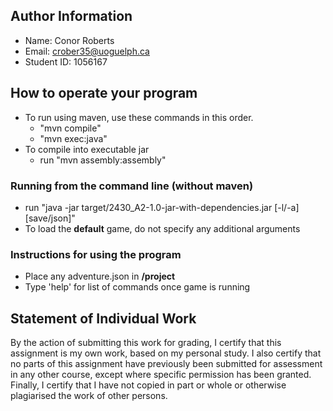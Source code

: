 ## Author Information

* Name: Conor Roberts
* Email: crober35@uoguelph.ca
* Student ID: 1056167



## How to operate your program
* To run using maven, use these commands in this order.
    * "mvn compile"
    * "mvn exec:java"
* To compile into executable jar
    * run "mvn assembly:assembly"

### Running from the command line (without maven)
* run "java -jar target/2430_A2-1.0-jar-with-dependencies.jar [-l/-a] [save/json]"
* To load the **default** game, do not specify any additional arguments

### Instructions for using the program
* Place any adventure.json in **/project**
* Type 'help' for list of commands once game is running


## Statement of Individual Work

By the action of submitting this work for grading, I certify that this assignment is my own work, based on my personal study.  I also certify that no parts of this assignment have previously been submitted for assessment in any other course, except where specific permission has been granted.  Finally, I certify that I have not copied in part or whole  or otherwise plagiarised the work of other persons.
